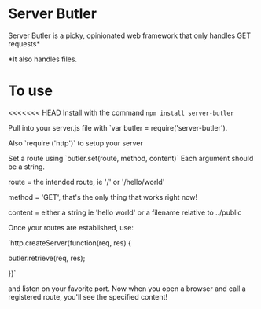 # Server Butler

Server Butler is a picky, opinionated web framework that only handles GET requests*
<p>*It also handles files.</p>


# To use

<<<<<<< HEAD
Install with the command `npm install server-butler`
<p> Pull into your server.js file with `var butler = require('server-butler').</p>
<p> Also `require ('http')` to setup your server
<p> Set a route using `butler.set(route, method, content)` Each argument should be a string.</p>
<p> route = the intended route, ie '/' or '/hello/world' </p>
<p> method = 'GET', that's the only thing that works right now! </p>
<p> content = either a string ie 'hello world' or a filename relative to ../public</p>
<p>
<p> Once your routes are established, use:</p>
 `http.createServer(function(req, res) { </p>
    butler.retrieve(req, res);</p>
})`</p>
<p> and listen on your favorite port.  Now when you open a browser and call a registered route, you'll see the specified content!

